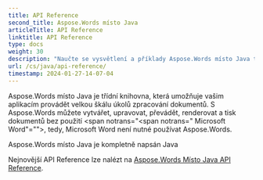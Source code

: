 ```yaml
---
title: API Reference
second_title: Aspose.Words místo Java
articleTitle: API Reference
linktitle: API Reference
type: docs
weight: 30
description: "Naučte se vysvětlení a příklady Aspose.Words místo Java třídy a metody pro generování, konverzi, úpravu, vykreslování a tisk dokumentů bez použití Microsoft Word."
url: /cs/java/api-reference/
timestamp: 2024-01-27-14-07-04
---
```


Aspose.Words místo Java je třídní knihovna, která umožňuje vašim aplikacím provádět velkou škálu úkolů zpracování dokumentů. S Aspose.Words můžete vytvářet, upravovat, převádět, renderovat a tisk dokumentů bez použití <span notrans="<span notrans=" Microsoft Word"=""></span>, tedy, Microsoft Word není nutné používat Aspose.Words.

Aspose.Words místo Java je kompletně napsán Java

Nejnovější API Reference lze nalézt na [Aspose.Words Místo Java API Reference](https://reference.aspose.com/words/java/).
